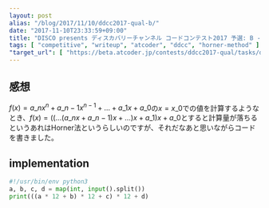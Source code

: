 ```yaml
---
layout: post
alias: "/blog/2017/11/10/ddcc2017-qual-b/"
date: "2017-11-10T23:33:59+09:00"
title: "DISCO presents ディスカバリーチャンネル コードコンテスト2017 予選: B - 鉛筆"
tags: [ "competitive", "writeup", "atcoder", "ddcc", "horner-method" ]
"target_url": [ "https://beta.atcoder.jp/contests/ddcc2017-qual/tasks/ddcc2017_qual_b" ]
---
```


## 感想

$f(x) = a\_nx^n + a\_{n-1}x^{n-1} + \dots + a\_1x + a\_0$の$x = x\_0$での値を計算するようなとき、$f(x) = (( \dots (a\_nx + a\_{n-1})x + \dots) x + a\_1) x + a\_0$とすると計算量が落ちるというあれはHorner法というらしいのですが、それだなあと思いながらコードを書きました。

## implementation

``` python
#!/usr/bin/env python3
a, b, c, d = map(int, input().split())
print(((a * 12 + b) * 12 + c) * 12 + d)
```

